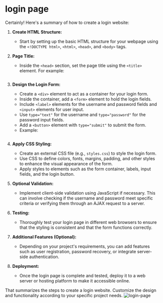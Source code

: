 # login page

Certainly! Here's a summary of how to create a login website:

1. **Create HTML Structure:**
   - Start by setting up the basic HTML structure for your webpage using the `<!DOCTYPE html>`, `<html>`, `<head>`, and `<body>` tags.

2. **Page Title:**
   - Inside the `<head>` section, set the page title using the `<title>` element. For example:
     ```html
     
3. **Design the Login Form:**
   - Create a `<div>` element to act as a container for your login form.
   - Inside the container, add a `<form>` element to hold the login fields.
   - Include `<label>` elements for the username and password fields and `<input>` elements for user input.
   - Use `type="text"` for the username and `type="password"` for the password input fields.
   - Add a `<button>` element with `type="submit"` to submit the form.
   - Example:
     ```html

4. **Apply CSS Styling:**
   - Create an external CSS file (e.g., `styles.css`) to style the login form.
   - Use CSS to define colors, fonts, margins, padding, and other styles to enhance the visual appearance of the form.
   - Apply styles to elements such as the form container, labels, input fields, and the login button.

5. **Optional Validation:**
   - Implement client-side validation using JavaScript if necessary. This can involve checking if the username and password meet specific criteria or verifying them through an AJAX request to a server.

6. **Testing:**
   - Thoroughly test your login page in different web browsers to ensure that the styling is consistent and that the form functions correctly.

7. **Additional Features (Optional):**
   - Depending on your project's requirements, you can add features such as user registration, password recovery, or integrate server-side authentication.

8. **Deployment:**
   - Once the login page is complete and tested, deploy it to a web server or hosting platform to make it accessible online.

That summarizes the steps to create a login website. Customize the design and functionality according to your specific project needs.
![login-page](https://github.com/iethemsag/loginpage/assets/143362507/82822a51-a733-4ac6-ab8e-fc6ad4f36079)

